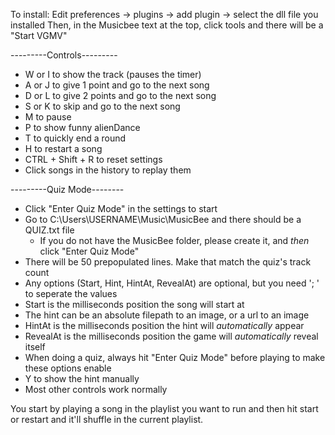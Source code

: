 ﻿To install: Edit preferences -> plugins -> add plugin -> select the dll file you installed
Then, in the Musicbee text at the top, click tools and there will be a "Start VGMV"


---------Controls---------
* W or I to show the track (pauses the timer)
* A or J to give 1 point and go to the next song
* D or L to give 2 points and go to the next song
* S or K to skip and go to the next song
* M to pause
* P to show funny alienDance
* T to quickly end a round
* H to restart a song
* CTRL + Shift + R to reset settings
* Click songs in the history to replay them

---------Quiz Mode--------
* Click "Enter Quiz Mode" in the settings to start
* Go to C:\Users\USERNAME\Music\MusicBee and there should be a QUIZ.txt file
  * If you do not have the MusicBee folder, please create it, and *then* click "Enter Quiz Mode"
* There will be 50 prepopulated lines. Make that match the quiz's track count
* Any options (Start, Hint, HintAt, RevealAt) are optional, but you need '; ' to seperate the values
* Start is the milliseconds position the song will start at
* The hint can be an absolute filepath to an image, or a url to an image
* HintAt is the milliseconds position the hint will *automatically* appear
* RevealAt is the milliseconds position the game will *automatically* reveal itself
* When doing a quiz, always hit "Enter Quiz Mode" before playing to make these options enable
* Y to show the hint manually
* Most other controls work normally

You start by playing a song in the playlist you want to run and then hit start or restart and it'll shuffle in the current playlist.
